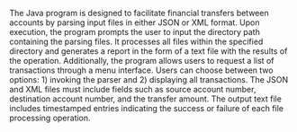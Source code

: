The Java program is designed to facilitate financial transfers between accounts by parsing input files in either JSON or XML format. 
Upon execution, the program prompts the user to input the directory path containing the parsing files. It processes all files within 
the specified directory and generates a report in the form of a text file with the results of the operation. Additionally, the program 
allows users to request a list of transactions through a menu interface. Users can choose between two options: 1) invoking the parser and 
2) displaying all transactions. The JSON and XML files must include fields such as source account number, destination account number, 
and the transfer amount. The output text file includes timestamped entries indicating the success or failure of each file processing operation.
